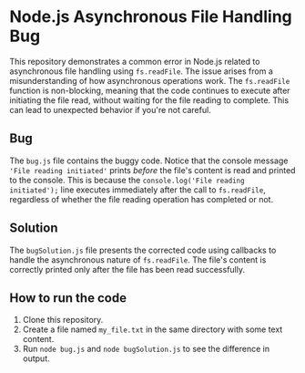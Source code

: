 # Node.js Asynchronous File Handling Bug

This repository demonstrates a common error in Node.js related to asynchronous file handling using `fs.readFile`.  The issue arises from a misunderstanding of how asynchronous operations work.  The `fs.readFile` function is non-blocking, meaning that the code continues to execute after initiating the file read, without waiting for the file reading to complete. This can lead to unexpected behavior if you're not careful.

## Bug
The `bug.js` file contains the buggy code. Notice that the console message  `'File reading initiated'` prints *before* the file's content is read and printed to the console. This is because the `console.log('File reading initiated');` line executes immediately after the call to `fs.readFile`, regardless of whether the file reading operation has completed or not.

## Solution
The `bugSolution.js` file presents the corrected code using callbacks to handle the asynchronous nature of `fs.readFile`.  The file's content is correctly printed only after the file has been read successfully.

## How to run the code

1.  Clone this repository.
2.  Create a file named `my_file.txt` in the same directory with some text content.
3.  Run `node bug.js` and `node bugSolution.js` to see the difference in output.